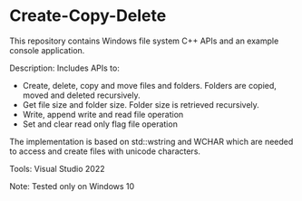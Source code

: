 # Create-Copy-Delete
This repository contains Windows file system C++ APIs and an example console application.

Description: Includes APIs to:
- Create, delete, copy and move files and folders. Folders are copied, moved and deleted recursively.
- Get file size and folder size. Folder size is retrieved recursively.
- Write, append write and read file operation
- Set and clear read only flag file operation

The implementation is based on std::wstring and WCHAR which are needed to access and create files with 
unicode characters.

Tools: Visual Studio 2022

Note: Tested only on Windows 10
